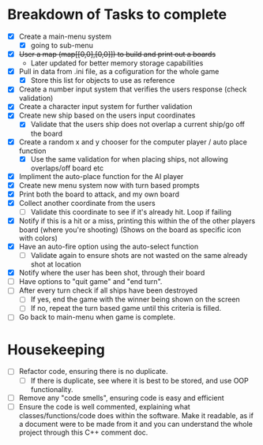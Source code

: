 
# Breakdown of Tasks to complete
- [x] Create a main-menu system
    - [x] going to sub-menu
- [x] ~~User a map (map[[0,0],[0,0]]) to build and print out a boards~~
    -  Later updated for better memory storage capabilities
- [x] Pull in data from .ini file, as a cofiguration for the whole game
    - [x] Store this list for objects to use as reference
- [x] Create a number input system that verifies the users response (check validation)
- [x] Create a character input system for further validation
- [x] Create new ship based on the users input coordinates
    - [x]  Validate that the users ship does not overlap a current ship/go off the board
- [x] Create a random x and y chooser for the computer player / auto place function
    - [x] Use the same validation for when placing ships, not allowing overlaps/off board etc
- [x] Impliment the auto-place function for the AI player
- [x] Create new menu system now with turn based prompts
- [x] Print both the board to attack, and my own board
- [x] Collect another coordinate from the users
    - [ ] Validate this coordinate to see if it's already hit. Loop if failing
- [x] Notify if this is a hit or a miss, printing this within the of the other players board (where you're shooting) 
  (Shows on the board as specific icon with colors)
- [x] Have an auto-fire option using the auto-select function
    - [ ] Validate again to ensure shots are not wasted on the same already shot at location
- [x] Notify where the user has been shot, through their board
- [ ] Have options to "quit game" and "end turn".
- [ ] After every turn check if all ships have been destroyed
    - [ ] If yes, end the game with the winner being shown on the screen
    - [ ] If no, repeat the turn based game until this criteria is filled.
- [ ] Go back to main-menu when game is complete.

# Housekeeping
- [ ] Refactor code, ensuring there is no duplicate.
    - [ ] If there is duplicate, see where it is best to be stored, and use OOP functionality.
- [ ] Remove any "code smells", ensuring code is easy and efficient
- [ ] Ensure the code is well commented, explaining what classes/functions/code does within the software. Make it readable, as if a document were to be made from it and you can understand the whole project through this C++ comment doc.